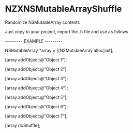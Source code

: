 NZXNSMutableArrayShuffle
========================

Randomize NSMutableArray contents

Just copy to your project, import the .h file and use as follows


--------- EXAMPLE ---------

  NSMutableArray *array = [[NSMutableArray alloc]init];

  [array addObject:@"Object 1"];

  [array addObject:@"Object 2"];
  
  [array addObject:@"Object 3"];

  [array addObject:@"Object 4"];

  [array addObject:@"Object 5"];

  [array addObject:@"Object 6"];

  [array addObject:@"Object 7"];

  [array doShuffle];